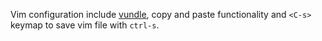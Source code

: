 Vim configuration include [vundle](https://github.com/gmarik/vundle), copy and paste functionality and ```<C-s>``` keymap to save vim file with ```ctrl-s```. 

